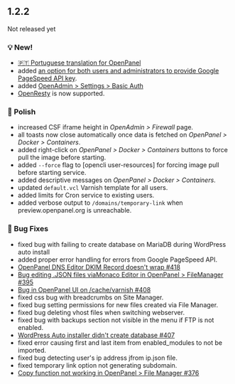 ## 1.2.2

Not released yet

### 💡 New!
- [ 🇵🇹 Portuguese translation for OpenPanel](https://community.openpanel.org/d/154-fala-portugues-portuguese-translation-for-openpanel)
- added [an option for both users and administrators to provide Google PageSpeed API key](https://dev.openpanel.com/cli/websites.html#PageSpeed).
- added [OpenAdmin > Settings > Basic Auth](https://openpanel.com/docs/admin/security/basic_auth)
- [OpenResty](https://openresty.org/en/) is now supported.

### 💅 Polish
- increased CSF iframe height in *OpenAdmin > Firewall* page.
- all toasts now close automatically once data is fetched on *OpenPanel > Docker > Containers*.
- added right-click on *OpenPanel > Docker > Containers* buttons to force pull the image before starting.
- added `--force` flag to [opencli user-resources] for forcing image pull before starting service.
- added descriptive messages on *OpenPanel > Docker > Containers*.
- updated `default.vcl` Varnish template for all users. 
- added limits for Cron service to existing users.
- added verbose output to `/domains/temporary-link` when preview.openpanel.org is unreachable.

### 🐛 Bug Fixes
- fixed bug with failing to create database on MariaDB during WordPress auto install
- added proper error handling for errors from Google PageSpeed API.
- [OpenPanel DNS Editor DKIM Record doesn't wrap #418](https://github.com/stefanpejcic/OpenPanel/issues/418)
- [Bug editing .JSON files viaMonaco Editor in OpenPanel > FileManager #395](https://github.com/stefanpejcic/OpenPanel/issues/395)
- [Bug in OpenPanel UI on /cache/varnish #408](https://github.com/stefanpejcic/OpenPanel/issues/408)
- fixed css bug with breadcrumbs on Site Manager.
- fixed bug setting permissions for new files created via File Manager.
- fixed bug deleting vhost files when switching webserver.
- fixed bug with backups section not visible in the menu if FTP is not enabled.
- [WordPress Auto installer didn't create database #407](https://github.com/stefanpejcic/OpenPanel/issues/407)
- fixed error causing first and last item from enabled_modules to not be imported.
- fixed bug detecting user's ip address jfrom ip.json file.
- fixed temporary link option not generating subdomain.
- [Copy function not working in OpenPanel > File Manager #376](https://github.com/stefanpejcic/OpenPanel/issues/376)

